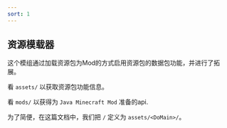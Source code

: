 ```yaml
---
sort: 1
---
```


## 资源模载器

这个模组通过加载资源包为Mod的方式启用资源包的数据包功能，并进行了拓展。

看 `assets/` 以获取资源包功能信息。

看 `mods/` 以获得为 `Java Minecraft Mod` 准备的api.



为了简便，在这篇文档中，我们把 `/` 定义为 `assets/<DoMain>/`。